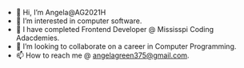 - 👋 Hi, I’m Angela@AG2021H
- 👀 I’m interested in computer software.
- 🌱 I have completed Frontend Developer @ Mississpi Coding Adacdemies. 
- 💞️ I’m looking to collaborate on a career in Computer Programming.
- 📫 How to reach me @ angelagreen375@gmail.com.

<!---
AG2021H/AG2021H is a ✨ special ✨ repository because its `README.md` (this file) appears on your GitHub profile.
You can click the Preview link to take a look at your changes.
--->
